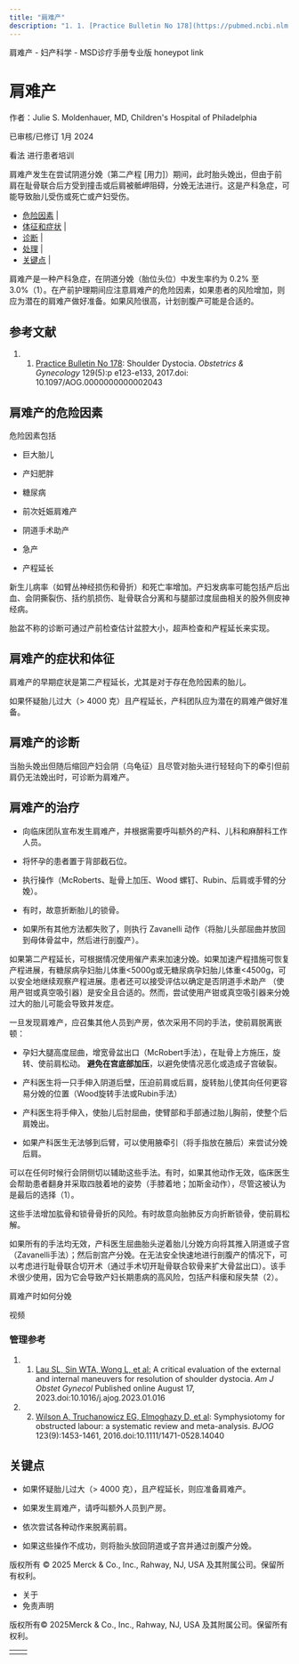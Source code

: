 ```yaml
---
title: "肩难产"
description: "1. 1. [Practice Bulletin No 178](https://pubmed.ncbi.nlm.nih.gov/28426618/): Shoulder Dystocia. _Obstetrics & Gynecology_ 129(5):p e123-e133, 2017.doi: 10.1097/AOG.0000000000002043"
---
```


﻿肩难产 \- 妇产科学 \- MSD诊疗手册专业版 honeypot link

# 肩难产

作者：Julie S. Moldenhauer, MD, Children's Hospital of Philadelphia

已审核/已修订 1月 2024

看法 进行患者培训

肩难产发生在尝试阴道分娩（第二产程 \[用力\]）期间，此时胎头娩出，但由于前肩在耻骨联合后方受到撞击或后肩被骶岬阻碍，分娩无法进行。这是产科急症，可能导致胎儿受伤或死亡或产妇受伤。

- [危险因素](#危险因素_v87827440_zh) \|
- [体征和症状](#体征和症状_v87827466_zh) \|
- [诊断](#诊断_v87827471_zh) \|
- [处理](#处理_v87827475_zh) \|
- [关键点](#关键点_v87827516_zh) \|

肩难产是一种产科急症，在阴道分娩（胎位头位）中发生率约为 0.2% 至 3.0%（1）。在产前护理期间应注意肩难产的危险因素，如果患者的风险增加，则应为潜在的肩难产做好准备。如果风险很高，计划剖腹产可能是合适的。

## 参考文献

1. 1. [Practice Bulletin No 178](https://pubmed.ncbi.nlm.nih.gov/28426618/): Shoulder Dystocia. _Obstetrics & Gynecology_ 129(5):p e123-e133, 2017.doi: 10.1097/AOG.0000000000002043


## 肩难产的危险因素

危险因素包括

- 巨大胎儿

- 产妇肥胖

- 糖尿病

- 前次妊娠肩难产

- 阴道手术助产

- 急产

- 产程延长


新生儿病率（如臂丛神经损伤和骨折）和死亡率增加。产妇发病率可能包括产后出血、会阴撕裂伤、括约肌损伤、耻骨联合分离和与腿部过度屈曲相关的股外侧皮神经病。

胎盆不称的诊断可通过产前检查估计盆腔大小，超声检查和产程延长来实现。

## 肩难产的症状和体征

肩难产的早期症状是第二产程延长，尤其是对于存在危险因素的胎儿。

如果怀疑胎儿过大（\> 4000 克）且产程延长，产科团队应为潜在的肩难产做好准备。

## 肩难产的诊断

当胎头娩出但随后缩回产妇会阴（乌龟征）且尽管对胎头进行轻轻向下的牵引但前肩仍无法娩出时，可诊断为肩难产。

## 肩难产的治疗

- 向临床团队宣布发生肩难产，并根据需要呼叫额外的产科、儿科和麻醉科工作人员。

- 将怀孕的患者置于背部截石位。

- 执行操作（McRoberts、耻骨上加压、Wood 螺钉、Rubin、后肩或手臂的分娩）。

- 有时，故意折断胎儿的锁骨。

- 如果所有其他方法都失败了，则执行 Zavanelli 动作（将胎儿头部屈曲并放回到母体骨盆中，然后进行剖腹产）。


如果第二产程延长，可根据情况使用催产素来加速分娩。如果加速产程措施可恢复产程进展，有糖尿病孕妇胎儿体重<5000g或无糖尿病孕妇胎儿体重<4500g，可以安全地继续观察产程进展。患者还可以接受评估以确定是否阴道手术助产 （使用产钳或真空吸引器）是安全且合适的。然而，尝试使用产钳或真空吸引器来分娩过大的胎儿可能会导致并发症。

一旦发现肩难产，应召集其他人员到产房，依次采用不同的手法，使前肩脱离嵌顿：

- 孕妇大腿高度屈曲，增宽骨盆出口（McRobert手法），在耻骨上方施压，旋转、使前肩松动。 **避免在宫底部加压**，以避免使情况恶化或造成子宫破裂。

- 产科医生将一只手伸入阴道后壁，压迫前肩或后肩，旋转胎儿使其向任何更容易分娩的位置（Wood旋转手法或Rubin手法）

- 产科医生将手伸入，使胎儿后肘屈曲，使臂部和手部通过胎儿胸前，使整个后肩娩出。

- 如果产科医生无法够到后臂，可以使用腋牵引（将手指放在腋后）来尝试分娩后肩。


可以在任何时候行会阴侧切以辅助这些手法。有时，如果其他动作无效，临床医生会帮助患者翻身并采取四肢着地的姿势（手膝着地；加斯金动作），尽管这被认为是最后的选择（1）。

这些手法增加肱骨和锁骨骨折的风险。有时故意向胎肺反方向折断锁骨，使前肩松解。

如果所有的手法均无效，产科医生屈曲胎头逆着胎儿分娩方向将其推入阴道或子宫（Zavanelli手法）；然后剖宫产分娩。在无法安全快速地进行剖腹产的情况下，可以考虑进行耻骨联合切开术（通过手术切开耻骨联合软骨来扩大骨盆出口）。该手术很少使用，因为它会导致产妇长期患病的高风险，包括产科瘘和尿失禁（2）。

肩难产时如何分娩



视频

### 管理参考

1. 1. [Lau SL, Sin WTA, Wong L, et al:](https://pubmed.ncbi.nlm.nih.gov/37652778/) A critical evaluation of the external and internal maneuvers for resolution of shoulder dystocia. _Am J Obstet Gynecol_ Published online August 17, 2023.doi:10.1016/j.ajog.2023.01.016

2. 2. [Wilson A, Truchanowicz EG, Elmoghazy D, et al](https://pubmed.ncbi.nlm.nih.gov/27126671/): Symphysiotomy for obstructed labour: a systematic review and meta-analysis. _BJOG_ 123(9):1453-1461, 2016.doi:10.1111/1471-0528.14040


## 关键点

- 如果怀疑胎儿过大（\> 4000 克），且产程延长，则应准备肩难产。

- 如果发生肩难产，请呼叫额外人员到产房。

- 依次尝试各种动作来脱离前肩。

- 如果这些操作不成功，则将胎头放回阴道或子宫并通过剖腹产分娩。




版权所有 © 2025
Merck & Co., Inc., Rahway, NJ, USA 及其附属公司。保留所有权利。

- 关于
- 免责声明

版权所有© 2025Merck & Co., Inc., Rahway, NJ, USA 及其附属公司。保留所有权利。

|     |     |
| --- | --- |
|  |  |